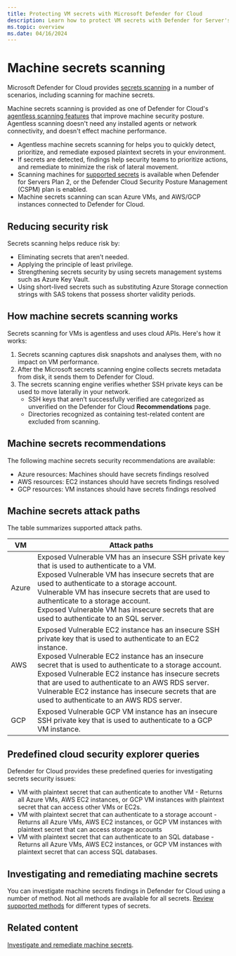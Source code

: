 ```yaml
---
title: Protecting VM secrets with Microsoft Defender for Cloud
description: Learn how to protect VM secrets with Defender for Server's agentless secrets scanning in Microsoft Defender for Cloud.
ms.topic: overview
ms.date: 04/16/2024
---
```



# Machine secrets scanning

Microsoft Defender for Cloud provides [secrets scanning](secrets-scanning.md) in a number of scenarios, including scanning for machine secrets.

Machine secrets scanning is provided as one of Defender for Cloud's [agentless scanning features](concept-agentless-data-collection.md) that improve machine security posture. Agentless scanning doesn't need any installed agents or network connectivity, and doesn't effect machine performance.

- Agentless machine secrets scanning for helps you to quickly detect, prioritize, and remediate exposed plaintext secrets in your environment.
- If secrets are detected, findings help security teams to prioritize actions, and remediate to minimize the risk of lateral movement.
- Scanning machines for [supported secrets](secrets-scanning.md#secrets-support) is available when Defender for Servers Plan 2, or the Defender Cloud Security Posture Management (CSPM) plan is enabled.
- Machine secrets scanning can scan Azure VMs, and AWS/GCP instances connected to Defender for Cloud.

## Reducing security risk

Secrets scanning helps reduce risk by:

- Eliminating secrets that aren’t needed.
- Applying the principle of least privilege.
- Strengthening secrets security by using secrets management systems such as Azure Key Vault.
- Using short-lived secrets such as substituting Azure Storage connection strings with SAS tokens that possess shorter validity periods.

## How machine secrets scanning works

Secrets scanning for VMs is agentless and uses cloud APIs. Here's how it works:

1. Secrets scanning captures disk snapshots and analyses them, with no impact on VM performance.
2. After the Microsoft secrets scanning engine collects secrets metadata from disk, it sends them to Defender for Cloud.
3. The secrets scanning engine verifies whether SSH private keys can be used to move laterally in your network.
    - SSH keys that aren’t successfully verified are categorized as unverified on the Defender for Cloud **Recommendations** page.
    - Directories recognized as containing test-related content are excluded from scanning.

## Machine secrets recommendations

The following machine secrets security recommendations are available:

- Azure resources: Machines should have secrets findings resolved
- AWS resources: EC2 instances should have secrets findings resolved
- GCP resources: VM instances should have secrets findings resolved

## Machine secrets attack paths

The table summarizes supported attack paths.

**VM** | **Attack paths**
--- | ---
Azure | Exposed Vulnerable VM has an insecure SSH private key that is used to authenticate to a VM.<br/>Exposed Vulnerable VM has insecure secrets that are used to authenticate to a storage account.<br/>Vulnerable VM has insecure secrets that are used to authenticate to a storage account.<br/>Exposed Vulnerable VM has insecure secrets that are used to authenticate to an SQL server.
AWS | Exposed Vulnerable EC2 instance has an insecure SSH private key that is used to authenticate to an EC2 instance.<br/>Exposed Vulnerable EC2 instance has an insecure secret that is used to authenticate to a storage account.<br/>Exposed Vulnerable EC2 instance has insecure secrets that are used to authenticate to an AWS RDS server.<br/>Vulnerable EC2 instance has insecure secrets that are used to authenticate to an AWS RDS server.
GCP | Exposed Vulnerable GCP VM instance has an insecure SSH private key that is used to authenticate to a GCP VM instance.

## Predefined cloud security explorer queries

Defender for Cloud provides these predefined queries for investigating secrets security issues:

- VM with plaintext secret that can authenticate to another VM - Returns all Azure VMs, AWS EC2 instances, or GCP VM instances with plaintext secret that can access other VMs or EC2s.
- VM with plaintext secret that can authenticate to a storage account - Returns all Azure VMs, AWS EC2 instances, or GCP VM instances with plaintext secret that can access storage accounts
- VM with plaintext secret that can authenticate to an SQL database - Returns all Azure VMs, AWS EC2 instances, or GCP VM instances with plaintext secret that can access SQL databases.

## Investigating and remediating machine secrets

You can investigate machine secrets findings in Defender for Cloud using a number of method. Not all methods are available for all secrets. [Review supported methods](secrets-scanning.md#secrets-support) for different types of secrets.

## Related content

[Investigate and remediate machine secrets](remediate-server-secrets.md).
